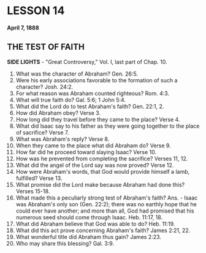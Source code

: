 # LESSON 14
**April 7, 1888**

## THE TEST OF FAITH

**SIDE LIGHTS** - "Great Controversy," Vol. I, last part of Chap. 10.

1. What was the character of Abraham? Gen. 26:5.
2. Were his early associations favorable to the formation of such a character? Josh. 24:2.
3. For what reason was Abraham counted righteous? Rom. 4:3.
4. What will true faith do? Gal. 5:6; 1 John 5:4.
5. What did the Lord do to test Abraham's faith? Gen. 22:1, 2.
6. How did Abraham obey? Verse 3.
7. How long did they travel before they came to the place? Verse 4.
8. What did Isaac say to his father as they were going together to the place of sacrifice? Verse 7.
9. What was Abraham's reply? Verse 8.
10. When they came to the place what did Abraham do? Verse 9.
11. How far did he proceed toward slaying Isaac? Verse 10.
12. How was he prevented from completing the sacrifice? Verses 11, 12.
13. What did the angel of the Lord say was now proved? Verse 12.
14. How were Abraham's words, that God would provide himself a lamb, fulfilled? Verse 13.
15. What promise did the Lord make because Abraham had done this? Verses 15-18.
16. What made this a peculiarly strong test of Abraham's faith? Ans. - Isaac was Abraham's only son (Gen. 22:2); there was no earthly hope that he could ever have another; and more than all, God had promised that his numerous seed should come through Isaac. Heb. 11:17, 18.
17. What did Abraham believe that God was able to do? Heb. 11:19.
18. What did this act prove concerning Abraham's faith? James 2:21, 22.
19. What wonderful title did Abraham thus gain? James 2:23.
20. Who may share this blessing? Gal. 3:9.
